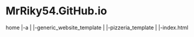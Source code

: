 # MrRiky54.GitHub.io

home
  |-a
  | |-generic_website_template
  | |-pizzeria_template
  |
  |-index.html
